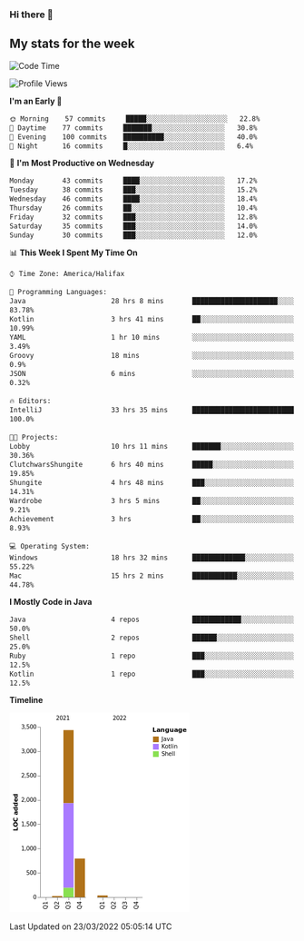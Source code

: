 ### Hi there 👋

## My stats for the week
<!--START_SECTION:waka-->
![Code Time](http://img.shields.io/badge/Code%20Time-114%20hrs%2014%20mins-blue)

![Profile Views](http://img.shields.io/badge/Profile%20Views-88-blue)

**I'm an Early 🐤** 

```text
🌞 Morning    57 commits     █████░░░░░░░░░░░░░░░░░░░░   22.8% 
🌆 Daytime    77 commits     ███████░░░░░░░░░░░░░░░░░░   30.8% 
🌃 Evening    100 commits    ██████████░░░░░░░░░░░░░░░   40.0% 
🌙 Night      16 commits     █░░░░░░░░░░░░░░░░░░░░░░░░   6.4%

```
📅 **I'm Most Productive on Wednesday** 

```text
Monday       43 commits     ████░░░░░░░░░░░░░░░░░░░░░   17.2% 
Tuesday      38 commits     ███░░░░░░░░░░░░░░░░░░░░░░   15.2% 
Wednesday    46 commits     ████░░░░░░░░░░░░░░░░░░░░░   18.4% 
Thursday     26 commits     ██░░░░░░░░░░░░░░░░░░░░░░░   10.4% 
Friday       32 commits     ███░░░░░░░░░░░░░░░░░░░░░░   12.8% 
Saturday     35 commits     ███░░░░░░░░░░░░░░░░░░░░░░   14.0% 
Sunday       30 commits     ███░░░░░░░░░░░░░░░░░░░░░░   12.0%

```


📊 **This Week I Spent My Time On** 

```text
⌚︎ Time Zone: America/Halifax

💬 Programming Languages: 
Java                     28 hrs 8 mins       █████████████████████░░░░   83.78% 
Kotlin                   3 hrs 41 mins       ██░░░░░░░░░░░░░░░░░░░░░░░   10.99% 
YAML                     1 hr 10 mins        ░░░░░░░░░░░░░░░░░░░░░░░░░   3.49% 
Groovy                   18 mins             ░░░░░░░░░░░░░░░░░░░░░░░░░   0.9% 
JSON                     6 mins              ░░░░░░░░░░░░░░░░░░░░░░░░░   0.32%

🔥 Editors: 
IntelliJ                 33 hrs 35 mins      █████████████████████████   100.0%

🐱‍💻 Projects: 
Lobby                    10 hrs 11 mins      ███████░░░░░░░░░░░░░░░░░░   30.36% 
ClutchwarsShungite       6 hrs 40 mins       █████░░░░░░░░░░░░░░░░░░░░   19.85% 
Shungite                 4 hrs 48 mins       ███░░░░░░░░░░░░░░░░░░░░░░   14.31% 
Wardrobe                 3 hrs 5 mins        ██░░░░░░░░░░░░░░░░░░░░░░░   9.21% 
Achievement              3 hrs               ██░░░░░░░░░░░░░░░░░░░░░░░   8.93%

💻 Operating System: 
Windows                  18 hrs 32 mins      █████████████░░░░░░░░░░░░   55.22% 
Mac                      15 hrs 2 mins       ███████████░░░░░░░░░░░░░░   44.78%

```

**I Mostly Code in Java** 

```text
Java                     4 repos             ████████████░░░░░░░░░░░░░   50.0% 
Shell                    2 repos             ██████░░░░░░░░░░░░░░░░░░░   25.0% 
Ruby                     1 repo              ███░░░░░░░░░░░░░░░░░░░░░░   12.5% 
Kotlin                   1 repo              ███░░░░░░░░░░░░░░░░░░░░░░   12.5%

```


**Timeline**

![Chart not found](https://raw.githubusercontent.com/lyndseyy/lyndseyy/main/charts/bar_graph.png) 


 Last Updated on 23/03/2022 05:05:14 UTC
<!--END_SECTION:waka-->